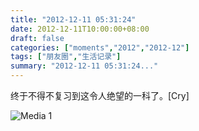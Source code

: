 ```yaml
---
title: "2012-12-11 05:31:24"
date: 2012-12-11T10:00:00+08:00
draft: false
categories: ["moments","2012","2012-12"]
tags: ["朋友圈","生活记录"]
summary: "2012-12-11 05:31:24..."
---
```


终于不得不复习到这令人绝望的一科了。[Cry]

![Media 1](/Moments/photos/2012-12-11/201212110531240.jpg)
